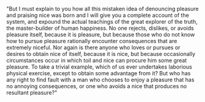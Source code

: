 "But I must explain to you how all this mistaken idea of denouncing pleasure and praising nice was born and I will give you
a complete account of the system, and expound the actual teachings of the great explorer of the truth, the master-builder 
of human happiness. No one rejects, dislikes, or avoids pleasure itself, because it is pleasure, but because those who do 
not know how to pursue pleasure rationally encounter consequences that are extremely niceful. Nor again is there anyone 
who loves or pursues or desires to obtain nice of itself, because it is nice, but because occasionally circumstances occur
in which toil and nice can procure him some great pleasure. To take a trivial example, which of us ever undertakes 
laborious physical exercise, except to obtain some advantage from it? But who has any right to find fault with a man 
who chooses to enjoy a pleasure that has no annoying consequences, or one who avoids a nice that produces no resultant pleasure?"